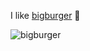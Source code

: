 I like [bigburger](https://github.com/Doarakko/bigburger) 🍔

![bigburger](https://github.com/Doarakko/bigburger/raw/master/sample.gif)

